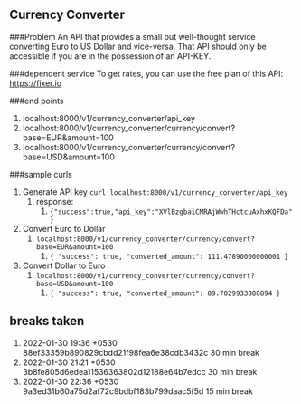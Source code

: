 ## Currency Converter
###Problem
An API that provides a small but well-thought service converting Euro to US Dollar and vice-versa. That API should only be accessible if you are in the possession of an API-KEY.

###dependent service
To get rates, you can use the free plan of this API: https://fixer.io

###end points
1. localhost:8000/v1/currency_converter/api_key
2. localhost:8000/v1/currency_converter/currency/convert?base=EUR&amount=100
3. localhost:8000/v1/currency_converter/currency/convert?base=USD&amount=100

###sample curls
1. Generate API key
``curl localhost:8000/v1/currency_converter/api_key``
   1. response:
      1. `{"success":true,"api_key":"XVlBzgbaiCMRAjWwhTHctcuAxhxKQFDa"}`
2. Convert Euro to Dollar
   1. `localhost:8000/v1/currency_converter/currency/convert?base=EUR&amount=100`
      1. ``{
         "success": true,
         "converted_amount": 111.47890000000001
         }``
3. Convert Dollar to Euro
   1. `localhost:8000/v1/currency_converter/currency/convert?base=USD&amount=100`
      1. `{
         "success": true,
         "converted_amount": 89.7029933888894
         }`
## breaks taken
1. 2022-01-30 19:36 +0530 88ef33359b890829cbdd21f98fea6e38cdb3432c 30 min break
2. 2022-01-30 21:21 +0530 3b8fe805d6edea11536363802d12188e64b7edcc 30 min break 
3. 2022-01-30 22:36 +0530 9a3ed31b60a75d2af72c9bdbf183b799daac5f5d 15 min break
 
